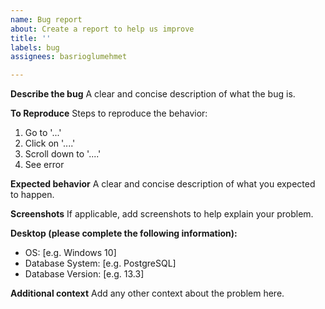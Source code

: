 ```yaml
---
name: Bug report
about: Create a report to help us improve
title: ''
labels: bug
assignees: basrioglumehmet

---
```


**Describe the bug**
A clear and concise description of what the bug is.

**To Reproduce**
Steps to reproduce the behavior:
1. Go to '...'
2. Click on '....'
3. Scroll down to '....'
4. See error

**Expected behavior**
A clear and concise description of what you expected to happen.

**Screenshots**
If applicable, add screenshots to help explain your problem.

**Desktop (please complete the following information):**
 - OS: [e.g. Windows 10]
 - Database System: [e.g. PostgreSQL]
 - Database Version: [e.g. 13.3]

**Additional context**
Add any other context about the problem here.
